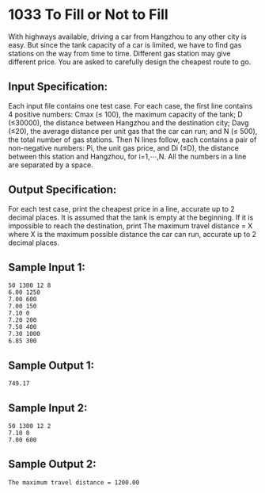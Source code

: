 # 1033 To Fill or Not to Fill
With highways available, driving a car from Hangzhou to any other city is easy. But since the tank capacity of a car is limited, we have to find gas stations on the way from time to time. Different gas station may give different price. You are asked to carefully design the cheapest route to go.

## Input Specification:
Each input file contains one test case. For each case, the first line contains 4 positive numbers: Cmax (≤ 100), the maximum capacity of the tank; D (≤30000), the distance between Hangzhou and the destination city; Davg (≤20), the average distance per unit gas that the car can run; and N (≤ 500), the total number of gas stations. Then N lines follow, each contains a pair of non-negative numbers: Pi, the unit gas price, and Di (≤D), the distance between this station and Hangzhou, for i=1,⋯,N. All the numbers in a line are separated by a space.

## Output Specification:
For each test case, print the cheapest price in a line, accurate up to 2 decimal places. It is assumed that the tank is empty at the beginning. If it is impossible to reach the destination, print The maximum travel distance = X where X is the maximum possible distance the car can run, accurate up to 2 decimal places.

## Sample Input 1:
    50 1300 12 8
    6.00 1250
    7.00 600
    7.00 150
    7.10 0
    7.20 200
    7.50 400
    7.30 1000
    6.85 300

## Sample Output 1:
    749.17

## Sample Input 2:
    50 1300 12 2
    7.10 0
    7.00 600

## Sample Output 2:
    The maximum travel distance = 1200.00
